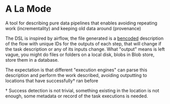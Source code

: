# A La Mode

A tool for describing pure data pipelines that enables avoiding repeating work
(incrementality) and keeping old data around (provenance)

The DSL is inspired by airflow, the file generated is a
[bencoded](https://en.wikipedia.org/wiki/Bencode) description of the flow with
unique IDs for the outputs of each step, that will change if the task
description or any of its inputs change. What "output" means is left vague, you
might do files or folders on a local disk, blobs in Blob store, store them in a
database. 

The expectation is that different "execution engines" can parse this description
and perform the work described, avoiding outputting to locations that have
successfully† ran before

† Success detection is not trivial, something existing in the location is not
enough, some metadata or record of the task executions is needed.
